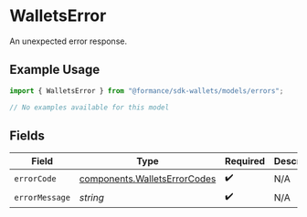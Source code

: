 # WalletsError

An unexpected error response.

## Example Usage

```typescript
import { WalletsError } from "@formance/sdk-wallets/models/errors";

// No examples available for this model
```

## Fields

| Field                                                                        | Type                                                                         | Required                                                                     | Description                                                                  |
| ---------------------------------------------------------------------------- | ---------------------------------------------------------------------------- | ---------------------------------------------------------------------------- | ---------------------------------------------------------------------------- |
| `errorCode`                                                                  | [components.WalletsErrorCodes](../../models/components/walletserrorcodes.md) | :heavy_check_mark:                                                           | N/A                                                                          |
| `errorMessage`                                                               | *string*                                                                     | :heavy_check_mark:                                                           | N/A                                                                          |